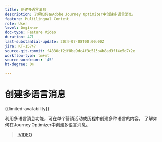 ```yaml
---
title: 创建多语言消息
description: 了解如何在Adobe Journey Optimizer中创建多语言消息。
feature: Multilingual Content
role: User
level: Beginner
doc-type: Feature Video
duration: 471
last-substantial-update: 2024-07-08T00:00:00Z
jira: KT-15747
source-git-commit: f4830cf2df8be9dc4f3c515b4b8ad3ff4e5d7c2e
workflow-type: tm+mt
source-wordcount: '45'
ht-degree: 0%

---
```



# 创建多语言消息

{{limited-availability}}

利用多语言消息功能，可在单个营销活动或历程中创建多种语言的内容。 了解如何在Journey Optimizer中创建多语言消息。

>[!VIDEO](https://video.tv.adobe.com/v/3430921/?learn=on)
